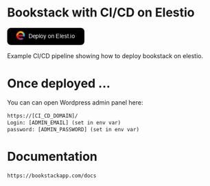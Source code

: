 # Bookstack with CI/CD on Elestio


<a href="https://dash.elest.io/deploy?source=cicd&social=dockerCompose&url=https://github.com/elestio-examples/bookstack"><img src="deploy-on-elestio.png" alt="Deploy on Elest.io" width="180px" /></a>

Example CI/CD pipeline showing how to deploy bookstack on elestio.


# Once deployed ...

You can can open Wordpress admin panel here:

    https://[CI_CD_DOMAIN]/
    Login: [ADMIN_EMAIL] (set in env var)
    password: [ADMIN_PASSWORD] (set in env var)

# Documentation

    https://bookstackapp.com/docs